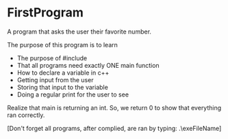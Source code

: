 # FirstProgram

A program that asks the user their favorite number.

The purpose of this program is to learn

* The purpose of #include <iostream>
* That all programs need exactly ONE main function
* How to declare a variable in c++
* Getting input from the user 
* Storing that input to the variable
* Doing a regular print for the user to see

Realize that main is returning an int. So, we return 0 to show that everything ran correctly. 

[Don't forget all programs, after complied, are ran by typing: .\exeFileName]
